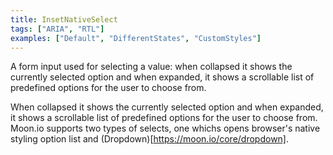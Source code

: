 ```yaml
---
title: InsetNativeSelect
tags: ["ARIA", "RTL"]
examples: ["Default", "DifferentStates", "CustomStyles"]
---
```


A form input used for selecting a value: when collapsed it shows the currently selected option and when expanded, it shows a scrollable list of predefined options for the user to choose from.

When collapsed it shows the currently selected option and when expanded, it shows a scrollable list of predefined options for the user to choose from. Moon.io supports two types of selects, one whichs opens browser's native styling option list and (Dropdown)[https://moon.io/core/dropdown].
